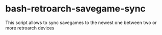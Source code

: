 # bash-retroarch-savegame-sync
This script allows to sync savegames to the newest one between two or more retroarch devices
